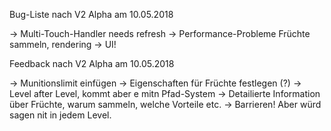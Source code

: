Bug-Liste nach V2 Alpha am 10.05.2018

-> Multi-Touch-Handler needs refresh
-> Performance-Probleme Früchte sammeln, rendering
-> UI!

Feedback nach V2 Alpha am 10.05.2018

-> Munitionslimit einfügen
-> Eigenschaften für Früchte festlegen (?)
-> Level after Level, kommt aber e mitn Pfad-System
-> Detailierte Information über Früchte, warum sammeln, welche Vorteile etc.
-> Barrieren! Aber würd sagen nit in jedem Level.
